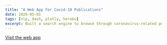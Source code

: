 ```yaml
---
title: "A Web App For Covid-19 Publications"
date: 2020-05-01
tags: [nlp, dash, plotly, heroku]
excerpt: Built a search engine to browse through coronavirus-related publications and visualize various trends. (ongoing project) 
---
```


[Visit the web app](https://vasilis-covid19.herokuapp.com/)